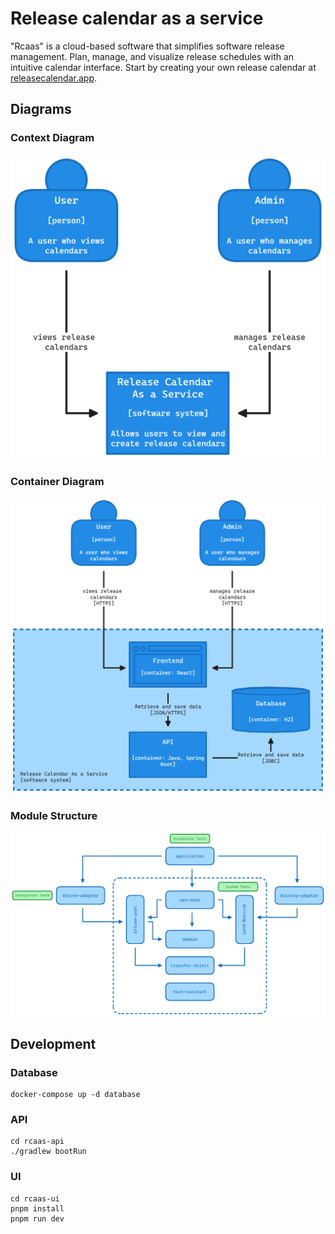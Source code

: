 # Release calendar as a service

"Rcaas" is a cloud-based software that simplifies software release management. Plan, manage, and
visualize release schedules with an intuitive calendar interface. Start by creating your own release calendar
at [releasecalendar.app](https://releasecalendar.app).

## Diagrams

### Context Diagram

![Context Diagram2.png](diagrams/Context%20Diagram.png)

### Container Diagram

![Container Diagram.png](diagrams/Container%20Diagram.png)

### Module Structure

![Module Structure.png](diagrams/Module%20Structure.png)

## Development

### Database

```shell
docker-compose up -d database
```

### API

```shell
cd rcaas-api
./gradlew bootRun
```

### UI

```shell
cd rcaas-ui
pnpm install
pnpm run dev
```

